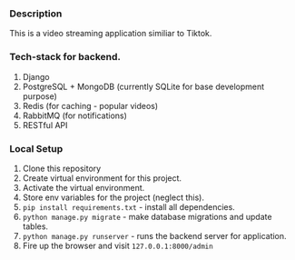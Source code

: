### Description

This is a video streaming application similiar to Tiktok.

### Tech-stack for backend.

1. Django
2. PostgreSQL + MongoDB (currently SQLite for base development purpose)
3. Redis (for caching - popular videos)
4. RabbitMQ (for notifications)
5. RESTful API

### Local Setup

1. Clone this repository
2. Create virtual environment for this project.
3. Activate the virtual environment.
4. Store env variables for the project (neglect this).
5. `pip install requirements.txt` - install all dependencies.
6. `python manage.py migrate` - make database migrations and update tables.
7. `python manage.py runserver` - runs the backend server for application.
8. Fire up the browser and visit `127.0.0.1:8000/admin`